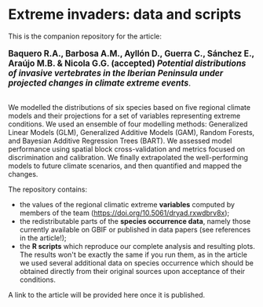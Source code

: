 # Extreme invaders: data and scripts

This is the companion repository for the article:<br><br>
<big><b>Baquero R.A., Barbosa A.M., Ayllón D., Guerra C., Sánchez E., Araújo M.B. & Nicola G.G. (accepted) <i>Potential distributions of invasive vertebrates in the Iberian Peninsula under projected changes in climate extreme events</i></b>.</big>
<br><br>

We modelled the distributions of six species based on five regional climate models and their projections for a set of variables representing extreme conditions. We used an ensemble of four modelling methods: Generalized Linear Models (GLM), Generalized Additive Models (GAM), Random Forests, and Bayesian Additive Regression Trees (BART). We assessed model performance using spatial block cross-validation and metrics focused on discrimination and calibration. We finally extrapolated the well-performing models to future climate scenarios, and then quantified and mapped the changes.

The repository contains:
- the values of the regional climatic extreme <b>variables</b> computed by members of the team (https://doi.org/10.5061/dryad.rxwdbrv8x);
- the redistributable parts of the <b>species occurrence data</b>, namely those currently available on GBIF or published in data papers (see references in the article!);
- the <b>R scripts</b> which reproduce our complete analysis and resulting plots. The results won't be exactly the same if you run them, as in the article we used several additional data on species occurrence which should be obtained directly from their original sources upon acceptance of their conditions.

A link to the article will be provided here once it is published.
